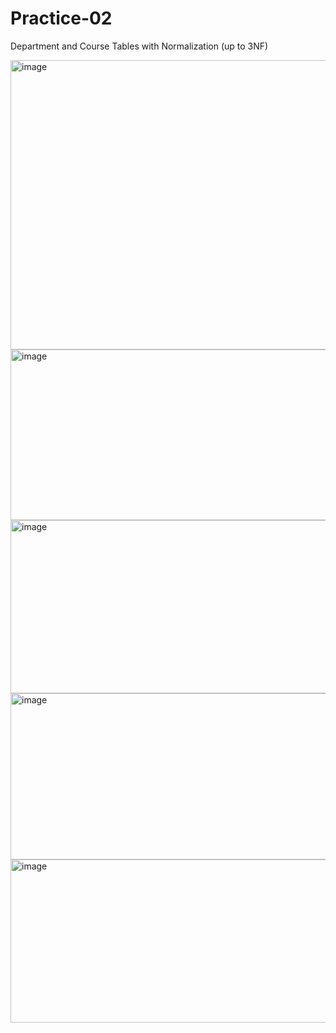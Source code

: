 # Practice-02
Department and Course Tables with Normalization (up to 3NF)

<img width="667" height="463" alt="image" src="https://github.com/user-attachments/assets/216234ae-aaac-489e-8158-f83d356b7c9b" />
<img width="642" height="273" alt="image" src="https://github.com/user-attachments/assets/09d8be26-9e8f-4e0d-bdd8-0e9d799569e5" />
<img width="652" height="277" alt="image" src="https://github.com/user-attachments/assets/7b5d944c-1aca-4c9a-a825-e82c32a6a176" />
<img width="646" height="266" alt="image" src="https://github.com/user-attachments/assets/04dd6bae-e99b-46e0-9449-412910d08e28" />
<img width="648" height="261" alt="image" src="https://github.com/user-attachments/assets/d0595a1f-9b99-4f64-b8c6-94611abc8039" />



